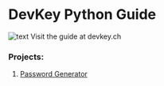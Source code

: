 # DevKey Python Guide
![text](https://ibb.co/vmq5XH1 "atitle")
Visit the guide at devkey.ch
### Projects:
1. [Password Generator](https://github.com/p-i-c-o/devkeypython/blob/main/Projects/passwordgenerator.py)
